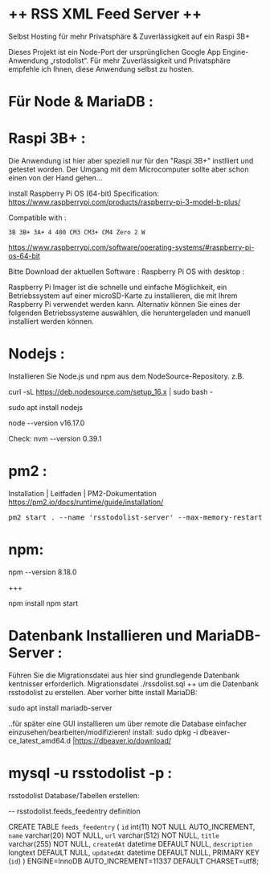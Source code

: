 ++ RSS XML Feed Server ++
=========================
Selbst Hosting für mehr Privatsphäre &amp; Zuverlässigkeit auf ein Raspi 3B+

Dieses Projekt ist ein Node-Port der ursprünglichen Google App Engine-Anwendung „rstodolist“.
Für mehr Zuverlässigkeit und Privatsphäre empfehle ich Ihnen, diese Anwendung selbst zu hosten.


Für Node & MariaDB :
====================


Raspi 3B+ :
==========
Die Anwendung ist hier aber speziell nur für den "Raspi 3B+" instlliert und getestet worden.
Der Umgang mit dem Microcomputer sollte aber schon einen von der Hand gehen...

install Raspberry Pi OS (64-bit) Specification:
https://www.raspberrypi.com/products/raspberry-pi-3-model-b-plus/

Compatible with :

    3B 3B+ 3A+ 4 400 CM3 CM3+ CM4 Zero 2 W
https://www.raspberrypi.com/software/operating-systems/#raspberry-pi-os-64-bit

Bitte Download der aktuellen Software :
Raspberry Pi OS with desktop :



Raspberry Pi Imager ist die schnelle und einfache Möglichkeit, ein Betriebssystem auf einer microSD-Karte zu installieren, die mit Ihrem Raspberry Pi verwendet werden kann. Alternativ können Sie eines der folgenden Betriebssysteme auswählen, die heruntergeladen und manuell installiert werden können.

    
Nodejs :
========
Installieren Sie Node.js und npm aus dem NodeSource-Repository.
z.B.
 
curl -sL https://deb.nodesource.com/setup_16.x | sudo bash -

sudo apt install nodejs

node --version
v16.17.0

Check: 
nvm --version
0.39.1



pm2 :
=====
Installation | Leitfaden | PM2-Dokumentation
https://pm2.io/docs/runtime/guide/installation/

<pre>pm2 start . --name &apos;rsstodolist-server&apos; --max-memory-restart 128M</pre>

npm:
====
npm --version
8.18.0

+++

npm install
npm start   



Datenbank Installieren und MariaDB-Server :
===========================================
Führen Sie die Migrationsdatei aus hier sind grundlegende Datenbank kentnisser erforderlich.
Migrationsdatei ./rssdolist.sql ++ um die Datenbank rsstodolist zu erstellen. 
Aber vorher bitte install MariaDB:

sudo apt install mariadb-server

..für später eine GUI installieren um über remote die Database einfacher einzusehen/bearbeiten/modifizieren! 
install:
sudo dpkg -i dbeaver-ce_latest_amd64.d |https://dbeaver.io/download/



mysql -u rsstodolist -p :
=========================
rsstodolist Database/Tabellen erstellen:

-- rsstodolist.feeds_feedentry definition

CREATE TABLE `feeds_feedentry` (
  `id` int(11) NOT NULL AUTO_INCREMENT,
  `name` varchar(20) NOT NULL,
  `url` varchar(512) NOT NULL,
  `title` varchar(255) NOT NULL,
  `createdAt` datetime DEFAULT NULL,
  `description` longtext DEFAULT NULL,
  `updatedAt` datetime DEFAULT NULL,
  PRIMARY KEY (`id`)
) ENGINE=InnoDB AUTO_INCREMENT=11337 DEFAULT CHARSET=utf8;









